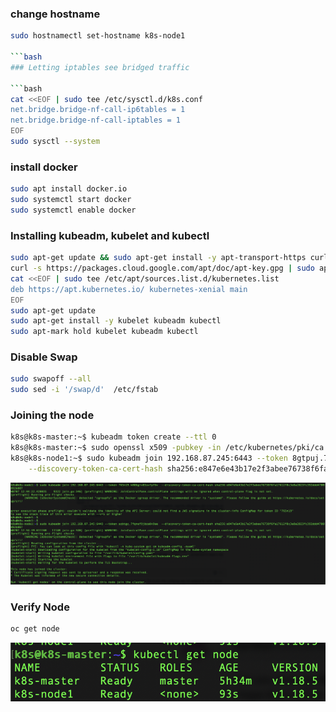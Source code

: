 ### change hostname
```bash
sudo hostnamectl set-hostname k8s-node1

```bash
### Letting iptables see bridged traffic

```bash
cat <<EOF | sudo tee /etc/sysctl.d/k8s.conf
net.bridge.bridge-nf-call-ip6tables = 1
net.bridge.bridge-nf-call-iptables = 1
EOF
sudo sysctl --system
```

### install docker
```bash
sudo apt install docker.io
sudo systemctl start docker
sudo systemctl enable docker
```
### Installing kubeadm, kubelet and kubectl
```bash
sudo apt-get update && sudo apt-get install -y apt-transport-https curl
curl -s https://packages.cloud.google.com/apt/doc/apt-key.gpg | sudo apt-key add -
cat <<EOF | sudo tee /etc/apt/sources.list.d/kubernetes.list
deb https://apt.kubernetes.io/ kubernetes-xenial main
EOF
sudo apt-get update
sudo apt-get install -y kubelet kubeadm kubectl
sudo apt-mark hold kubelet kubeadm kubectl
```

### Disable Swap

```bash
sudo swapoff --all
sudo sed -i '/swap/d'  /etc/fstab
```
### Joining the node
```bash
k8s@k8s-master:~$ kubeadm token create --ttl 0
k8s@k8s-master:~$ sudo openssl x509 -pubkey -in /etc/kubernetes/pki/ca.crt | openssl rsa -pubin -outform der 2>/dev/null |openssl dgst -sha256 -hex | sed 's/^.* //'
k8s@k8s-node1:~$ sudo kubeadm join 192.168.87.245:6443 --token 8gtpuj.7a3m8y3dp3j5g9jo \
    --discovery-token-ca-cert-hash sha256:e847e6e43b17e2f3abee76738f6fa17612f8c3e8a2823fc392ddd4780892b88
```
![join result ](join_result.png "Join Result")

### Verify Node
```bash
oc get node
```
![verify node ](verify_node.png "verify node")

